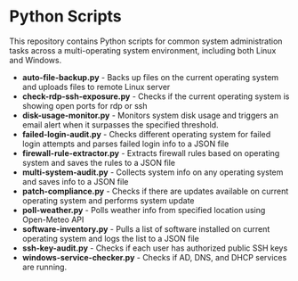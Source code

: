 # Python Scripts

This repository contains Python scripts for common system administration tasks across a multi-operating system environment, including both Linux and Windows.

- **auto-file-backup.py** - Backs up files on the current operating system and uploads files to remote Linux server
- **check-rdp-ssh-exposure.py** - Checks if the current operating system is showing open ports for rdp or ssh
- **disk-usage-monitor.py** - Monitors system disk usage and triggers an email alert when it surpasses the specified threshold.
- **failed-login-audit.py** - Checks different operating system for failed login attempts and parses failed login info to a JSON file
- **firewall-rule-extractor.py** - Extracts firewall rules based on operating system and saves the rules to a JSON file
- **multi-system-audit.py** - Collects system info on any operating system and saves info to a JSON file
- **patch-compliance.py** - Checks if there are updates available on current operating system and performs system update
- **poll-weather.py** - Polls weather info from specified location using Open-Meteo API
- **software-inventory.py** - Pulls a list of software installed on current operating system and logs the list to a JSON file
- **ssh-key-audit.py** - Checks if each user has authorized public SSH keys
- **windows-service-checker.py** - Checks if AD, DNS, and DHCP services are running.
